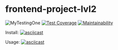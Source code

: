 # frontend-project-lvl2
![MyTestingOne](https://github.com/uzakovnikita/frontend-project-lvl2/workflows/MyTestingOne/badge.svg)
[![Test Coverage](https://api.codeclimate.com/v1/badges/47ba2bdeda3cbf46dca9/test_coverage)](https://codeclimate.com/github/uzakovnikita/frontend-project-lvl2/test_coverage)
[![Maintainability](https://api.codeclimate.com/v1/badges/47ba2bdeda3cbf46dca9/maintainability)](https://codeclimate.com/github/uzakovnikita/frontend-project-lvl2/maintainability)


Install:
[![asciicast](https://asciinema.org/a/1WPtfhyW4CesR5tpNMmNS3eow.svg)](https://asciinema.org/a/1WPtfhyW4CesR5tpNMmNS3eow)


Usage:
[![asciicast](https://asciinema.org/a/316198.svg)](https://asciinema.org/a/316198)